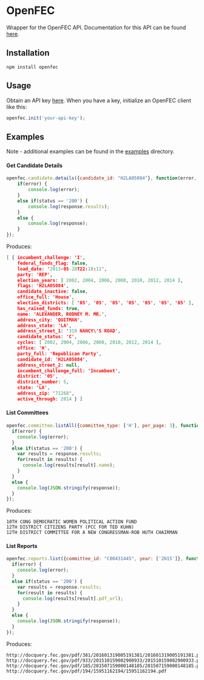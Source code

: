 # OpenFEC

Wrapper for the OpenFEC API. Documentation for this API can be found [here](https://api.open.fec.gov/developers).

## Installation

```
npm install openfec
```

## Usage

Obtain an API key [here](https://api.data.gov/signup/). When you have a key, initialize an OpenFEC client like this:

```javascript
openfec.init('your-api-key');
```

## Examples

Note - additional examples can be found in the [examples](examples) directory.

#### Get Candidate Details

```javascript
openfec.candidate.details({candidate_id: "H2LA05084"}, function(error, status, response) {
	if(error) {
		console.log(error);
	}
	else if(status == '200') {
		console.log(response.results);
	}
	else {
		console.log(response);
	}
});
```

Produces:

```json
[ { incumbent_challenge: 'I',
    federal_funds_flag: false,
    load_date: '2013-05-28T22:18:11',
    party: 'REP',
    election_years: [ 2002, 2004, 2006, 2008, 2010, 2012, 2014 ],
    flags: 'H2LA05084',
    candidate_inactive: false,
    office_full: 'House',
    election_districts: [ '05', '05', '05', '05', '05', '05', '05' ],
    has_raised_funds: true,
    name: 'ALEXANDER, RODNEY M. MR.',
    address_city: 'QUITMAN',
    address_state: 'LA',
    address_street_1: '319 NANCY\'S ROAD',
    candidate_status: 'C',
    cycles: [ 2002, 2004, 2006, 2008, 2010, 2012, 2014 ],
    office: 'H',
    party_full: 'Republican Party',
    candidate_id: 'H2LA05084',
    address_street_2: null,
    incumbent_challenge_full: 'Incumbent',
    district: '05',
    district_number: 5,
    state: 'LA',
    address_zip: '71268',
    active_through: 2014 } ]

```

#### List Committees

```javascript
openfec.committee.listAll({committee_type: ['H'], per_page: 3}, function(error, status, response) {
  if(error) {
    console.log(error);
  }
  else if(status == '200') {
    var results = response.results;
    for(result in results) {
      console.log(results[result].name);
    }
  }
  else {
    console.log(JSON.stringify(response));
  }
});
```
Produces:

```
10TH CONG DEMOCRATIC WOMEN POLITICAL ACTION FUND
12TH DISTRICT CITIZENS PARTY (PCC FOR TED KUHN)
12TH DISTRICT COMMITTEE FOR A NEW CONGRESSMAN-ROB HUTH CHAIRMAN
```

#### List Reports

```javascript
openfec.reports.list({committee_id: "C00431445", year: ['2015']}, function(error, status, response) {
  if(error) {
    console.log(error);
  }
  else if(status == '200') {
    var results = response.results;
    for(result in results) {
      console.log(results[result].pdf_url);
    }
  }
  else {
    console.log(JSON.stringify(response));
  }
});
```

Produces:

```
http://docquery.fec.gov/pdf/381/201601319005191381/201601319005191381.pdf
http://docquery.fec.gov/pdf/933/201510159002900933/201510159002900933.pdf
http://docquery.fec.gov/pdf/185/201507159000148185/201507159000148185.pdf
http://docquery.fec.gov/pdf/194/15951162194/15951162194.pdf
```
